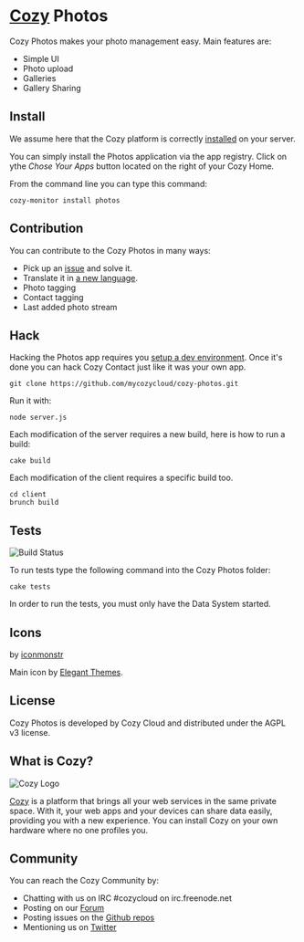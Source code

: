 # [Cozy](http://cozy.io) Photos

Cozy Photos makes your photo management easy. Main features are: 

* Simple UI
* Photo upload
* Galleries
* Gallery Sharing

## Install

We assume here that the Cozy platform is correctly [installed](http://cozy.io/host/install.html)
 on your server.

You can simply install the Photos application via the app registry. Click on ythe *Chose Your Apps* button located on the right of your Cozy Home.

From the command line you can type this command:

    cozy-monitor install photos


## Contribution

You can contribute to the Cozy Photos in many ways:

* Pick up an [issue](https://github.com/mycozycloud/cozy-photos/issues?state=open) and solve it.
* Translate it in [a new language](https://github.com/mycozycloud/cozy-photos/tree/master/client/app/locales).
* Photo tagging
* Contact tagging
* Last added photo stream


## Hack

Hacking the Photos app requires you [setup a dev environment](http://cozy.io/hack/getting-started/). Once it's done you can hack Cozy Contact just like it was your own app.

    git clone https://github.com/mycozycloud/cozy-photos.git

Run it with:

    node server.js

Each modification of the server requires a new build, here is how to run a
build:

    cake build

Each modification of the client requires a specific build too.

    cd client
    brunch build

## Tests

![Build
Status](https://travis-ci.org/mycozycloud/cozy-photos.png?branch=master)

To run tests type the following command into the Cozy Photos folder:

    cake tests

In order to run the tests, you must only have the Data System started.

## Icons

by [iconmonstr](http://iconmonstr.com/)

Main icon by [Elegant Themes](http://www.elegantthemes.com/blog/freebie-of-the-week/beautiful-flat-icons-for-free).

## License

Cozy Photos is developed by Cozy Cloud and distributed under the AGPL v3 license.

## What is Cozy?

![Cozy Logo](https://raw.github.com/mycozycloud/cozy-setup/gh-pages/assets/images/happycloud.png)

[Cozy](http://cozy.io) is a platform that brings all your web services in the
same private space.  With it, your web apps and your devices can share data
easily, providing you
with a new experience. You can install Cozy on your own hardware where no one
profiles you.

## Community

You can reach the Cozy Community by:

* Chatting with us on IRC #cozycloud on irc.freenode.net
* Posting on our [Forum](https://groups.google.com/forum/?fromgroups#!forum/cozy-cloud)
* Posting issues on the [Github repos](https://github.com/mycozycloud/)
* Mentioning us on [Twitter](http://twitter.com/mycozycloud)
